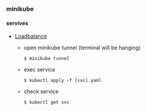 ### minikube

#### servives

- [Loadbalance](https://minikube.sigs.k8s.io/docs/handbook/accessing/)

  - open minikube tunnel (terminal will be hanging)

        $ minikube tunnel

  - exec service

        $ kubectl apply -f [svc].yaml

  - check service

        $ kubectl get svc
    